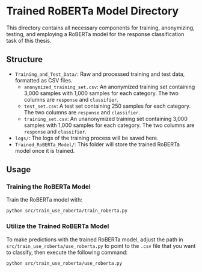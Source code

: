 # Trained RoBERTa Model Directory

This directory contains all necessary components for training, anonymizing, testing, and employing a RoBERTa model for the response classification task of this thesis.

## Structure

- `Training_and_Test_Data/`: Raw and processed training and test data, formatted as CSV files.
  - `anonymized_training_set.csv`: An anonymized training set containing 3,000 samples with 1,000 samples for each category. The two columns are `response` and `classifier`.
  - `test_set.csv`: A test set containing 250 samples for each category. The two columns are `response` and `classifier`.
  - `training_set.csv`: An unanonymized training set containing 3,000 samples with 1,000 samples for each category. The two columns are `response` and `classifier`.
- `logs/`: The logs of the training process will be saved here.
- `Trained_RoBERTa_Model/`: This folder will store the trained RoBERTa model once it is trained.

## Usage

### Training the RoBERTa Model

Train the RoBERTa model with:

```bash
python src/train_use_roberta/train_roberta.py
```

### Utilize the Trained RoBERTa Model

To make predictions with the trained RoBERTa model, adjust the path in `src/train_use_roberta/use_roberta.py` to point to the `.csv` file that you want to classify, then execute the following command:


```bash
python src/train_use_roberta/use_roberta.py
```
